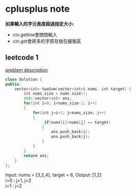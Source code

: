 # cplusplus note

**如果輸入的字元長度超過指定大小:**

* cin.getline會關閉輸入
* cin.get會將多的字原存放在緩衝區

## leetcode 1

[problem description](https://leetcode.com/problems/two-sum/description/)

```c++
class Solution {
public:
    vector<int> twoSum(vector<int>& nums, int target) {
        int nums_size = nums.size();
        std::vector<int> ans;
        for(int i=0; i<nums_size-1; i++)
        {
            for(int j=i+1; j<nums_size; j++)
            {
                 if(nums[i]+nums[j] == target)
                {
                    ans.push_back(i);
                    ans.push_back(j);
                }
            }
        }
        return ans;
    }
};
```

Input: nums = [3,2,4], target = 6, Output: [1,2]</br>
i=0 : j=1, j=2</br>
i=1 : j=2
